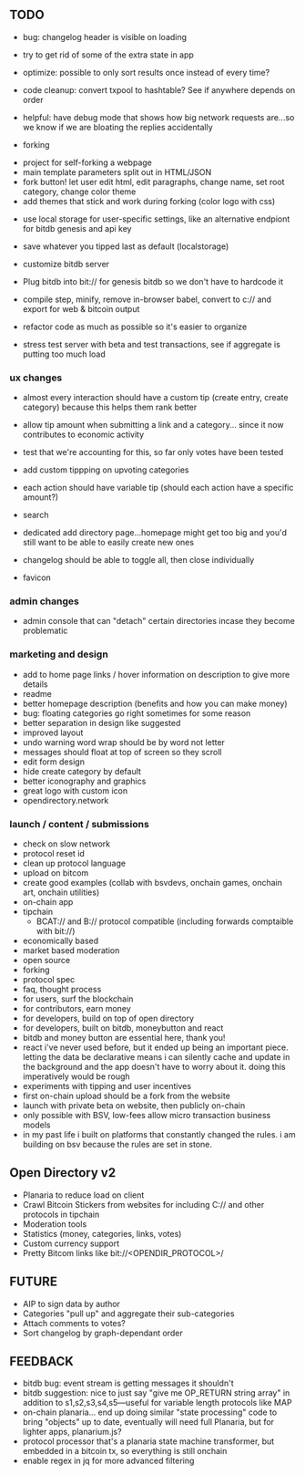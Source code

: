 ## TODO

* bug: changelog header is visible on loading
* try to get rid of some of the extra state in app
* optimize: possible to only sort results once instead of every time?
* code cleanup: convert txpool to hashtable? See if anywhere depends on order
* helpful: have debug mode that shows how big network requests are...so we know if we are bloating the replies accidentally

* forking
 - project for self-forking a webpage
 - main template parameters split out in HTML/JSON
 - fork button! let user edit html, edit paragraphs, change name, set root category, change color theme
 - add themes that stick and work during forking (color logo with css)

* use local storage for user-specific settings, like an alternative endpiont for bitdb genesis and api key
* save whatever you tipped last as default (localstorage)
* customize bitdb server

* Plug bitdb into bit:// for genesis bitdb so we don't have to hardcode it

* compile step, minify, remove in-browser babel, convert to c:// and export for web & bitcoin output
* refactor code as much as possible so it's easier to organize
* stress test server with beta and test transactions, see if aggregate is putting too much load

### ux changes
* almost every interaction should have a custom tip (create entry, create category) because this helps them rank better
* allow tip amount when submitting a link and a category... since it now contributes to economic activity
 * test that we're accounting for this, so far only votes have been tested
* add custom tippping on upvoting categories
* each action should have variable tip (should each action have a specific amount?)

* search

* dedicated add directory page...homepage might get too big and you'd still want to be able to easily create new ones
* changelog should be able to toggle all, then close individually
* favicon

### admin changes
* admin console that can "detach" certain directories incase they become problematic

### marketing and design
* add to home page links / hover information on description to give more details
* readme
* better homepage description (benefits and how you can make money)
* bug: floating categories go right sometimes for some reason
* better separation in design like suggested
* improved layout
* undo warning word wrap should be by word not letter
* messages should float at top of screen so they scroll
* edit form design
* hide create category by default
* better iconography and graphics
* great logo with custom icon
* opendirectory.network

### launch / content / submissions
 - check on slow network
 - protocol reset id
 - clean up protocol language
 - upload on bitcom
 - create good examples (collab with bsvdevs, onchain games, onchain art, onchain utilities)
 - on-chain app
 - tipchain
   - BCAT:// and B:// protocol compatible (including forwards comptaible with bit://)
 - economically based
 - market based moderation
 - open source
 - forking
 - protocol spec
 - faq, thought process
 - for users, surf the blockchain
 - for contributors, earn money
 - for developers, build on top of open directory
 - for developers, built on bitdb, moneybutton and react
 - bitdb and money button are essential here, thank you!
 - react i've never used before, but it ended up being an important piece. letting the data be declarative means i can silently cache and update in the background and the app doesn't have to worry about it. doing this imperatively would be rough
 - experiments with tipping and user incentives
 - first on-chain upload should be a fork from the website
 - launch with private beta on website, then publicly on-chain
 - only possible with BSV, low-fees allow micro transaction business models
 - in my past life i built on platforms that constantly changed the rules. i am building on bsv because the rules are set in stone.

## Open Directory v2
* Planaria to reduce load on client
* Crawl Bitcoin Stickers from websites for including C:// and other protocols in tipchain
* Moderation tools
* Statistics (money, categories, links, votes)
* Custom currency support
* Pretty Bitcom links like bit://<OPENDIR_PROTOCOL>/<txid>

## FUTURE
* AIP to sign data by author
* Categories "pull up" and aggregate their sub-categories
* Attach comments to votes?
* Sort changelog by graph-dependant order

## FEEDBACK
* bitdb bug: event stream is getting messages it shouldn't
* bitdb suggestion: nice to just say "give me OP_RETURN string array" in addition to s1,s2,s3,s4,s5—useful for variable length protocols like MAP
* on-chain planaria... end up doing similar "state processing" code to bring "objects" up to date, eventually will need full Planaria, but for lighter apps, planarium.js?
* protocol processor that's a planaria state machine transformer, but embedded in a bitcoin tx, so everything is still onchain
* enable regex in jq for more advanced filtering

